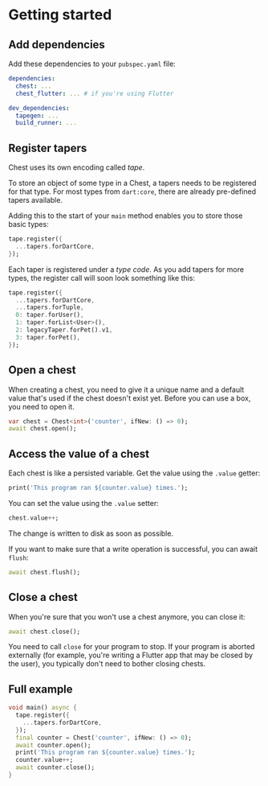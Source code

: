 # Getting started

## Add dependencies

Add these dependencies to your `pubspec.yaml` file:

```yaml
dependencies:
  chest: ...
  chest_flutter: ... # if you're using Flutter

dev_dependencies:
  tapegen: ...
  build_runner: ...
```

## Register tapers

Chest uses its own encoding called *tape*.

To store an object of some type in a Chest, a tapers needs to be registered for that type.
For most types from `dart:core`, there are already pre-defined tapers available.

Adding this to the start of your `main` method enables you to store those basic types:

```dart
tape.register({
  ...tapers.forDartCore,
});
```

Each taper is registered under a *type code*. As you add tapers for more types, the register call will soon look something like this:

```dart
tape.register({
  ...tapers.forDartCore,
  ...tapers.forTuple,
  0: taper.forUser(),
  1: taper.forList<User>(),
  2: legacyTaper.forPet().v1,
  3: taper.forPet(),
});
```

## Open a chest

When creating a chest, you need to give it a unique name and a default value that's used if the chest doesn't exist yet.
Before you can use a box, you need to open it.

```dart
var chest = Chest<int>('counter', ifNew: () => 0);
await chest.open();
```

## Access the value of a chest

Each chest is like a persisted variable. Get the value using the `.value` getter:

```dart
print('This program ran ${counter.value} times.');
```

You can set the value using the `.value` setter:

```dart
chest.value++;
```

The change is written to disk as soon as possible.

If you want to make sure that a write operation is successful, you can await `flush`:

```dart
await chest.flush();
```

## Close a chest

When you're sure that you won't use a chest anymore, you can close it:

```dart
await chest.close();
```

You need to call `close` for your program to stop.
If your program is aborted externally (for example, you're writing a Flutter app that may be closed by the user), you typically don't need to bother closing chests.

## Full example

```dart
void main() async {
  tape.register({
    ...tapers.forDartCore,
  });
  final counter = Chest('counter', ifNew: () => 0);
  await counter.open();
  print('This program ran ${counter.value} times.');
  counter.value++;
  await counter.close();
}
```
